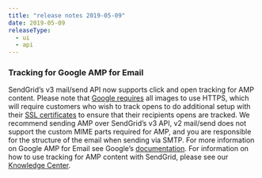 ```yaml
---
title: "release notes 2019-05-09"
date: 2019-05-09
releaseType:
  - ui
  - api
---
```


### Tracking for Google AMP for Email

SendGrid’s v3 mail/send API now supports click and open tracking for AMP content. Please note that [Google requires](https://amp.dev/documentation/guides-and-tutorials/learn/amp-email-format#the-amphtml-email-format) all images to use HTTPS, which will require customers who wish to track opens to do additional setup with their [SSL certificates]({{root_url}}/ui/analytics-and-reporting/click-tracking-ssl/) to ensure that their recipients opens are tracked. We recommend sending AMP over SendGrid’s v3 API, v2 mail/send does not support the custom MIME parts required for AMP, and you are responsible for the structure of the email when sending via SMTP. For more information on Google AMP for Email see Google’s [documentation](https://amp.dev/documentation/guides-and-tutorials/learn/amp-email-format#the-amphtml-email-format). For information on how to use tracking for AMP content with SendGrid, please see our [Knowledge Center]({{root_url}}/for-developers/tracking-events/google-amp-for-email/).
